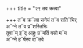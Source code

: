 +++
title = "२९ तव क्रत्वा"

+++
त᳓व क्र᳓त्वा सनेयं त᳓व राति᳓भिर्  
अ᳓ग्ने त᳓व प्र᳓शस्तिभिः  
तुवा᳓म् इ᳓द् आहुः प्र᳓मतिं वसो म᳓म  
अ᳓ग्ने ह᳓र्षस्व दा᳓तवे